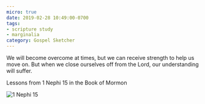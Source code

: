 ```yaml
---
micro: true
date: 2019-02-28 10:49:00-0700
tags:
- scripture study
- marginalia
category: Gospel Sketcher
---
```


We will become overcome at times, but we can receive strength to help us move on. But when we close ourselves off from the Lord, our understanding will suffer.

Lessons from 1 Nephi 15 in the Book of Mormon

<img src="https://www.gospelsketcher.org/uploads/2019/53af958930.jpg" alt="1 Nephi 15" />